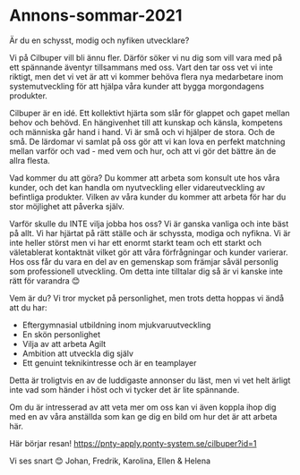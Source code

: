 # Annons-sommar-2021
Är du en schysst, modig och nyfiken utvecklare? 

Vi på Cilbuper vill bli ännu fler. Därför söker vi nu dig som vill vara med på ett spännande äventyr tillsammans med oss. Vart den tar oss vet vi inte riktigt, men det vi vet är att vi kommer behöva flera nya medarbetare inom systemutveckling för att hjälpa våra kunder att bygga morgondagens produkter.

Cilbuper är en idé. Ett kollektivt hjärta som slår för glappet och gapet mellan behov och behövd. En hängivenhet till att kunskap och känsla, kompetens och människa går hand i hand. Vi är små och vi hjälper de stora. Och de små. De lärdomar vi samlat på oss gör att vi kan lova en perfekt matchning mellan varför och vad - med vem och hur, och att vi gör det bättre än de allra flesta.

Vad kommer du att göra?
Du kommer att arbeta som konsult ute hos våra kunder, och det kan handla om nyutveckling eller vidareutveckling av befintliga produkter. Vilken av våra kunder du kommer att arbeta för har du stor möjlighet att påverka själv.

Varför skulle du INTE vilja jobba hos oss?
Vi är ganska vanliga och inte bäst på allt. Vi har hjärtat på rätt ställe och är schyssta, modiga och nyfikna. Vi är inte heller störst men vi har ett enormt starkt team och ett starkt och väletablerat kontaktnät vilket gör att våra förfrågningar och kunder varierar. Hos oss får du vara en del av en gemenskap som främjar såväl personlig som professionell utveckling.
Om detta inte tilltalar dig så är vi kanske inte rätt för varandra 😊

Vem är du?
Vi tror mycket på personlighet, men trots detta hoppas vi ändå att du har:

- Eftergymnasial utbildning inom mjukvaruutveckling
- En skön personlighet
- Vilja av att arbeta Agilt
- Ambition att utveckla dig själv 
- Ett genuint teknikintresse och är en teamplayer

Detta är troligtvis en av de luddigaste annonser du läst, men vi vet helt ärligt inte vad som händer i höst och vi tycker det är lite spännande. 

Om du är intresserad av att veta mer om oss kan vi även koppla ihop dig med en av våra anställda som kan ge dig en bild om hur det är att arbeta här. 

Här börjar resan! https://pnty-apply.ponty-system.se/cilbuper?id=1

Vi ses snart 😊 Johan, Fredrik, Karolina, Ellen & Helena
